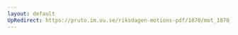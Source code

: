 ```yaml
---
layout: default
UpRedirect: https://pruto.im.uu.se/riksdagen-motions-pdf/1870/mot_1870__fk__23.pdf
---
```

